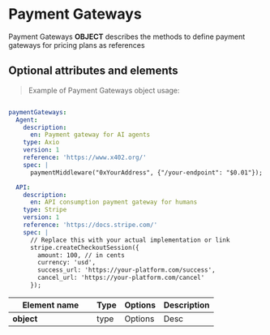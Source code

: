 # Payment Gateways

Payment Gateways **OBJECT** describes the methods to define payment gateways for pricing plans as references

## Optional attributes and elements

> Example of Payment Gateways object usage:

```yml

paymentGateways:
  Agent:
    description:
      en: Payment gateway for AI agents
    type: Axio
    version: 1
    reference: 'https://www.x402.org/'
    spec: |
      paymentMiddleware("0xYourAddress", {"/your-endpoint": "$0.01"});

  API:
    description:
      en: API consumption payment gateway for humans
    type: Stripe
    version: 1
    reference: 'https://docs.stripe.com/'
    spec: |
      // Replace this with your actual implementation or link
      stripe.createCheckoutSession({
        amount: 100, // in cents
        currency: 'usd',
        success_url: 'https://your-platform.com/success',
        cancel_url: 'https://your-platform.com/cancel'
      });

```

| <div style="width:150px">Element name</div>   | Type  | Options  | Description  |
|---|---|---|---|
| **object** | type | Options | Desc |
